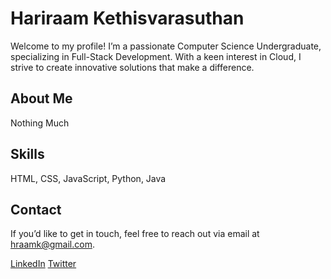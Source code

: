 <!DOCTYPE html>
<html lang="en">

<head>
    <meta charset="UTF-8">
    <meta name="viewport" content="width=device-width, initial-scale=1.0">
</head>

<body>
    <div class="container">
        <h1>Hariraam Kethisvarasuthan</h1>
        <p>Welcome to my profile! I’m a passionate Computer Science Undergraduate, specializing in Full-Stack Development. With a keen interest in Cloud, I strive to create innovative solutions that make a difference.</p>
        <h2>About Me</h2>
        <p>Nothing Much</p>
        <h2>Skills</h2>
        <p>HTML, CSS, JavaScript, Python, Java</p>
        <h2>Contact</h2>
        <p>If you’d like to get in touch, feel free to reach out via email at <a href="mailto:hraamk@gmail.com">hraamk@gmail.com</a>.</p>
        <div class="social-links">
            <a href="https://linkedin.com/in/hariraam-k">LinkedIn</a>
            <a href="https://twitter.com/khariraam">Twitter</a>
        </div>
    </div>

</body>

</html>
